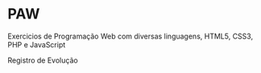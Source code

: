 # PAW

Exercicios de Programação Web com diversas linguagens, HTML5, CSS3, PHP e JavaScript

Registro de Evolução
